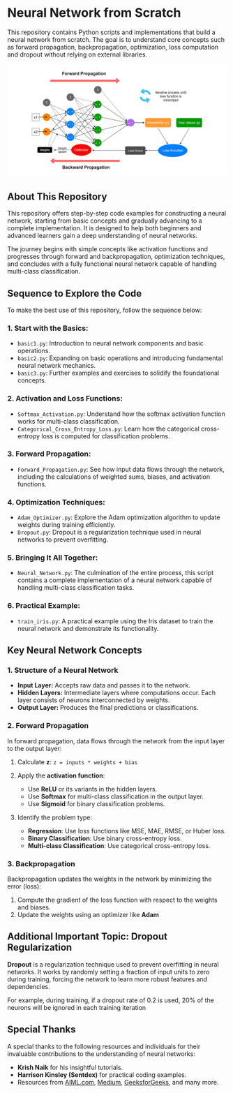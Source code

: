 # Neural Network from Scratch

This repository contains Python scripts and implementations that build a neural network from scratch. The goal is to understand core concepts such as forward propagation, backpropagation, optimization, loss computation and dropout without relying on external libraries.


![Neural Network Concept](Neural_Network_img.webp)


## About This Repository

This repository offers step-by-step code examples for constructing a neural network, starting from basic concepts and gradually advancing to a complete implementation. It is designed to help both beginners and advanced learners gain a deep understanding of neural networks. 

The journey begins with simple concepts like activation functions and progresses through forward and backpropagation, optimization techniques, and concludes with a fully functional neural network capable of handling multi-class classification.

## Sequence to Explore the Code

To make the best use of this repository, follow the sequence below:

### 1. **Start with the Basics:**
   - `basic1.py`: Introduction to neural network components and basic operations.
   - `basic2.py`: Expanding on basic operations and introducing fundamental neural network mechanics.
   - `basic3.py`: Further examples and exercises to solidify the foundational concepts.

### 2. **Activation and Loss Functions:**
   - `Softmax_Activation.py`: Understand how the softmax activation function works for multi-class classification.
   - `Categorical_Cross_Entropy_Loss.py`: Learn how the categorical cross-entropy loss is computed for classification problems.

### 3. **Forward Propagation:**
   - `Forward_Propagation.py`: See how input data flows through the network, including the calculations of weighted sums, biases, and activation functions.

### 4. **Optimization Techniques:**
   - `Adam_Optimizer.py`: Explore the Adam optimization algorithm to update weights during training efficiently.
   - `Dropout.py`: Dropout is a regularization technique used in neural networks to prevent overfitting.

### 5. **Bringing It All Together:**
   - `Neural_Network.py`: The culmination of the entire process, this script contains a complete implementation of a neural network capable of handling multi-class classification tasks.

### 6. **Practical Example:**
   - `train_iris.py`: A practical example using the Iris dataset to train the neural network and demonstrate its functionality.

## Key Neural Network Concepts

### 1. **Structure of a Neural Network**
- **Input Layer:** Accepts raw data and passes it to the network.
- **Hidden Layers:** Intermediate layers where computations occur. Each layer consists of neurons interconnected by weights.
- **Output Layer:** Produces the final predictions or classifications.

### 2. **Forward Propagation**

In forward propagation, data flows through the network from the input layer to the output layer:

1. Calculate **z**:
`z = inputs * weights + bias`

2. Apply the **activation function**:
   - Use **ReLU** or its variants in the hidden layers.
   - Use **Softmax** for multi-class classification in the output layer.
   - Use **Sigmoid** for binary classification problems.

3. Identify the problem type:
   - **Regression**: Use loss functions like MSE, MAE, RMSE, or Huber loss.
   - **Binary Classification**: Use binary cross-entropy loss.
   - **Multi-class Classification**: Use categorical cross-entropy loss.

### 3. **Backpropagation**

Backpropagation updates the weights in the network by minimizing the error (loss):

1. Compute the gradient of the loss function with respect to the weights and biases.
2. Update the weights using an optimizer like **Adam**

## Additional Important Topic: Dropout Regularization 

**Dropout** is a regularization technique used to prevent overfitting in neural networks. It works by randomly setting a fraction of input units to zero during training, forcing the network to learn more robust features and dependencies. 

For example, during training, if a dropout rate of 0.2 is used, 20% of the neurons will be ignored in each training iteration

## Special Thanks

A special thanks to the following resources and individuals for their invaluable contributions to the understanding of neural networks:

- **Krish Naik** for his insightful tutorials.
- **Harrison Kinsley (Sentdex)** for practical coding examples.
- Resources from [AIML.com](https://www.aiml.com), [Medium](https://medium.com), [GeeksforGeeks](https://www.geeksforgeeks.org), and many more.

